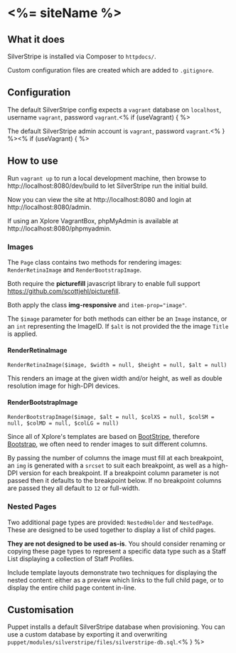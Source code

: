 <%= siteName %>
===============

What it does
------------

SilverStripe is installed via Composer to `httpdocs/`.

Custom configuration files are created which are added to `.gitignore`.

Configuration
-------------

The default SilverStripe config expects a `vagrant` database on `localhost`, username `vagrant`, password `vagrant`.<% if (useVagrant) { %>

The default SilverStripe admin account is `vagrant`, password `vagrant`.<% } %><% if (useVagrant) { %>

How to use
----------

Run `vagrant up` to run a local development machine, then browse to http://localhost:8080/dev/build to let SilverStripe run the initial build.

Now you can view the site at http://localhost:8080 and login at http://localhost:8080/admin.

If using an Xplore VagrantBox, phpMyAdmin is available at http://localhost:8080/phpmyadmin.

### Images

The `Page` class contains two methods for rendering images: `RenderRetinaImage` and `RenderBootstrapImage`.

Both require the **picturefill** javascript library to enable full support https://github.com/scottjehl/picturefill.

Both apply the class **img-responsive** and `item-prop="image"`.

The `$image` parameter for both methods can either be an `Image` instance, or an `int` representing the ImageID. If `$alt` is not provided the the image `Title` is applied.

#### RenderRetinaImage

`RenderRetinaImage($image, $width = null, $height = null, $alt = null)`

This renders an image at the given width and/or height, as well as double resolution image for high-DPI devices.

#### RenderBootstrapImage

`RenderBootstrapImage($image, $alt = null, $colXS = null, $colSM = null, $colMD = null, $colLG = null)`

Since all of Xplore's templates are based on [BootStripe](https://github.com/XploreNet/bootstripe), therefore [Bootstrap](http://getbootstrap.com/), we often need to render images to suit different columns.

By passing the number of columns the image must fill at each breakpoint, an `img` is generated with a `srcset` to suit each breakpoint, as well as a high-DPI version for each breakpoint. If a breakpoint column parameter is not passed then it defaults to the breakpoint below. If no breakpoint columns are passed they all default to `12` or full-width.

### Nested Pages

Two additional page types are provided: `NestedHolder` and `NestedPage`. These are designed to be used together to display a list of child pages.

**They are not designed to be used as-is**. You should consider renaming or copying these page types to represent a specific data type such as a Staff List displaying a collection of Staff Profiles.

Include template layouts demonstrate two techniques for displaying the nested content: either as a preview which links to the full child page, or to display the entire child page content in-line.

Customisation
-------------

Puppet installs a default SilverStripe database when provisioning. You can use a custom database by exporting it and overwriting `puppet/modules/silverstripe/files/silverstripe-db.sql`.<% } %>
